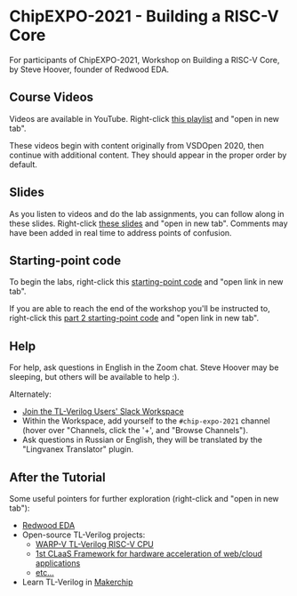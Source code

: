 # ChipEXPO-2021 - Building a RISC-V Core

For participants of ChipEXPO-2021, Workshop on Building a RISC-V Core, by Steve Hoover, founder of Redwood EDA.

## Course Videos

Videos are available in YouTube. Right-click [this playlist](https://www.youtube.com/playlist?list=PL5hpwuXY8Xeah39tNi81vQBMEUSbrsqAe) and "open in new tab".

These videos begin with content originally from VSDOpen 2020, then continue with additional content. They should appear in the proper order by default.

## Slides

As you listen to videos and do the lab assignments, you can follow along in these slides. Right-click [these slides](https://docs.google.com/presentation/d/1nVeZJfeu0laUH-aZrK_oXLDvqlouyURaKHH55K8-4Co/edit?usp=sharing) and "open in new tab". Comments may have been added in real time to address points of confusion.

## Starting-point code

[comment]: <> (Use a link below to open the starting-point code for the CPU labs. Choose a link based on the month of your birth to help us distribute the load, and use "Open link in new tab" from the right-click pull-down menu.)

To begin the labs, right-click this [starting-point code](https://makerchip.com/sandbox?code_url=https:%2F%2Fraw.githubusercontent.com%2Fstevehoover%2FChipEXPO-2021%2Fmaster%2Fstarting_point.tlv) and "open link in new tab".

If you are able to reach the end of the workshop you'll be instructed to, right-click this [part 2 starting-point code](https://makerchip.com/sandbox?code_url=https:%2F%2Fraw.githubusercontent.com%2Fstevehoover%2FChipEXPO-2021%2Fmaster%2Fstarting_point_part2.tlv) and "open link in new tab".

## Help

For help, ask questions in English in the Zoom chat. Steve Hoover may be sleeping, but others will be available to help :).

Alternately:

  - [Join the TL-Verilog Users' Slack Workspace](https://join.slack.com/t/tl-verilog-users/shared_invite/zt-4fatipnr-dmDgkbzrCe0ZRLOOVm89gA)
  - Within the Workspace, add yourself to the `#chip-expo-2021` channel (hover over "Channels, click the '+', and "Browse Channels").
  - Ask questions in Russian or English, they will be translated by the "Lingvanex Translator" plugin.


## After the Tutorial

Some useful pointers for further exploration (right-click and "open in new tab"):

  - [Redwood EDA](https://redwoodeda.com)
  - Open-source TL-Verilog projects:
    - [WARP-V TL-Verilog RISC-V CPU](https://github.com/stevehoover/warp-v)
    - [1st CLaaS Framework for hardware acceleration of web/cloud applications](https://github.com/stevehoover/1st-CLaaS)
    - [etc...](https://github.com/stevehoover)
  - Learn TL-Verilog in [Makerchip](https://makerchip.com)
 
